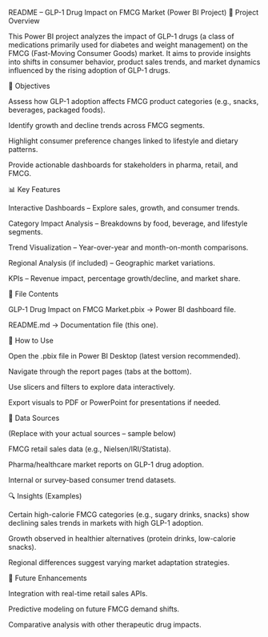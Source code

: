 README – GLP-1 Drug Impact on FMCG Market (Power BI Project)
📌 Project Overview

This Power BI project analyzes the impact of GLP-1 drugs (a class of medications primarily used for diabetes and weight management) on the FMCG (Fast-Moving Consumer Goods) market.
It aims to provide insights into shifts in consumer behavior, product sales trends, and market dynamics influenced by the rising adoption of GLP-1 drugs.

🎯 Objectives

Assess how GLP-1 adoption affects FMCG product categories (e.g., snacks, beverages, packaged foods).

Identify growth and decline trends across FMCG segments.

Highlight consumer preference changes linked to lifestyle and dietary patterns.

Provide actionable dashboards for stakeholders in pharma, retail, and FMCG.

📊 Key Features

Interactive Dashboards – Explore sales, growth, and consumer trends.

Category Impact Analysis – Breakdowns by food, beverage, and lifestyle segments.

Trend Visualization – Year-over-year and month-on-month comparisons.

Regional Analysis (if included) – Geographic market variations.

KPIs – Revenue impact, percentage growth/decline, and market share.

📂 File Contents

GLP-1 Drug Impact on FMCG Market.pbix → Power BI dashboard file.

README.md → Documentation file (this one).

🔧 How to Use

Open the .pbix file in Power BI Desktop (latest version recommended).

Navigate through the report pages (tabs at the bottom).

Use slicers and filters to explore data interactively.

Export visuals to PDF or PowerPoint for presentations if needed.

📑 Data Sources

(Replace with your actual sources – sample below)

FMCG retail sales data (e.g., Nielsen/IRI/Statista).

Pharma/healthcare market reports on GLP-1 drug adoption.

Internal or survey-based consumer trend datasets.

🔍 Insights (Examples)

Certain high-calorie FMCG categories (e.g., sugary drinks, snacks) show declining sales trends in markets with high GLP-1 adoption.

Growth observed in healthier alternatives (protein drinks, low-calorie snacks).

Regional differences suggest varying market adaptation strategies.

🚀 Future Enhancements

Integration with real-time retail sales APIs.

Predictive modeling on future FMCG demand shifts.

Comparative analysis with other therapeutic drug impacts.
